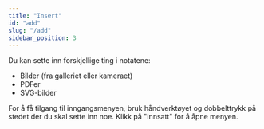 ```yaml
---
title: "Insert"
id: "add"
slug: "/add"
sidebar_position: 3
---
```


Du kan sette inn forskjellige ting i notatene:

* Bilder (fra galleriet eller kameraet)
* PDFer
* SVG-bilder

For å få tilgang til inngangsmenyen, bruk håndverktøyet og dobbelttrykk på stedet der du skal sette inn noe. Klikk på "Innsatt" for å åpne menyen.
